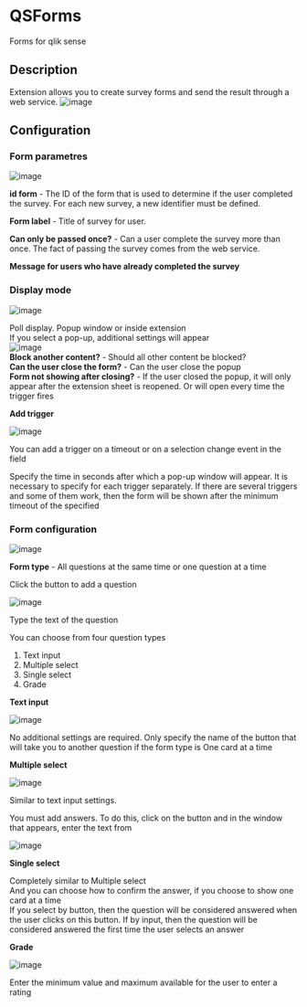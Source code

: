 # QSForms
Forms for qlik sense

## Description
Extension allows you to create survey forms and send the result through a web service.
![image](https://user-images.githubusercontent.com/78903921/176679531-e3bd8ed9-5ce0-44de-a595-7f8818757481.png)

## Configuration

### Form parametres
![image](https://user-images.githubusercontent.com/78903921/176674966-7bac85c7-30a8-4462-adf8-6e4094f82fa3.png)
  
**id form** - The ID of the form that is used to determine if the user completed the survey. For each new survey, a new identifier must be defined.  
  
**Form label** - Title of survey for user.  
  
**Can only be passed once?** - Can a user complete the survey more than once. The fact of passing the survey comes from the web service. 
  
**Message for users who have already completed the survey**  

### Display mode
![image](https://user-images.githubusercontent.com/78903921/176681146-1e3bfa2c-673e-482f-bff2-954b436613e5.png)

Poll display. Popup window or inside extension  
If you select a pop-up, additional settings will appear  
![image](https://user-images.githubusercontent.com/78903921/176688023-1f97cb03-a0a1-4a62-a06e-9ddcea57275b.png)  
**Block another content?** - Should all other content be blocked?    
**Can the user close the form?** - Can the user close the popup  
**Form not showing after closing?** - If the user closed the popup, it will only appear after the extension sheet is reopened. Or will open every time the trigger fires

**Add trigger**

![image](https://user-images.githubusercontent.com/78903921/176689148-91fb4c8b-d025-4ca0-8315-e48f2742446f.png)

You can add a trigger on a timeout or on a selection change event in the field

Specify the time in seconds after which a pop-up window will appear. It is necessary to specify for each trigger separately. If there are several triggers and some of them work, then the form will be shown after the minimum timeout of the specified


### Form configuration

![image](https://user-images.githubusercontent.com/78903921/176682390-b852bd6e-796c-4e3e-8307-c76129fe5741.png)

**Form type** - All questions at the same time or one question at a time

Click the button to add a question

![image](https://user-images.githubusercontent.com/78903921/176682879-6c666281-5ebb-48b7-a213-5ff4171cae2d.png)

Type the text of the question

You can choose from four question types
1. Text input
2. Multiple select
3. Single select
4. Grade

**Text input**

![image](https://user-images.githubusercontent.com/78903921/176683643-d6aac6dc-78ee-4d7f-a4dd-565f8233f06c.png)

No additional settings are required. Only specify the name of the button that will take you to another question if the form type is One card at a time

**Multiple select**

![image](https://user-images.githubusercontent.com/78903921/176685359-bdd9468c-459f-4886-96c6-32a77264ddff.png)

Similar to text input settings.

You must add answers. To do this, click on the button and in the window that appears, enter the text from

![image](https://user-images.githubusercontent.com/78903921/176685718-620354c3-aa16-49f3-8338-e65c61d03b4c.png)

**Single select**

Completely similar to Multiple select  
And you can choose how to confirm the answer, if you choose to show one card at a time  
If you select by button, then the question will be considered answered when the user clicks on this button. If by input, then the question will be considered answered the first time the user selects an answer

**Grade**

![image](https://user-images.githubusercontent.com/78903921/176687424-b38b68aa-0e63-479d-8b42-0de3783e60f2.png)

Enter the minimum value and maximum available for the user to enter a rating


